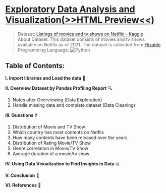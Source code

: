 # [Exploratory Data Analysis and Visualization(>>HTML Preview<<)](https://htmlpreview.github.io/?https://github.com/tedhwang007/netflix-eda/blob/main/Preview.html)
> Dataset: [Listings of movies and tv shows on Netflix - Kaggle](https://www.kaggle.com/datasets/shivamb/netflix-shows)<br>
> About Dataset: This dataset consists of movies and tv shows available on Netflix as of 2021. The dataset is collected from [Flixable](https://flixable.com/)<br>
> Programming Language: ![Python](https://img.shields.io/badge/python-3670A0?style=for-the-badge&logo=python&logoColor=ffdd54)
## Table of Contents:
**I. Import libraries and Load the data** :open_file_folder:

**II. Overview Dataset by Pandas Profiling Report** :mag:

1. Notes after Overviewing (Data Exploration)
2. Handle missing data and complete dataset (Data Cleaning)

**III. Questions** :question: 

1. Distribution of Movie and TV Show
2. Which country has most contents on Netflix
3. How many contents have been released over the years
4. Distribution of Rating Movie/TV Show
5. Genre correlation in Movie/TV Show
6. Average duration of a movie/tv show

**IV. Using Data Visualization to Find Insights in Data** :bar_chart:

**V. Conclusion** :pushpin:

**VI. References** :bookmark_tabs:
